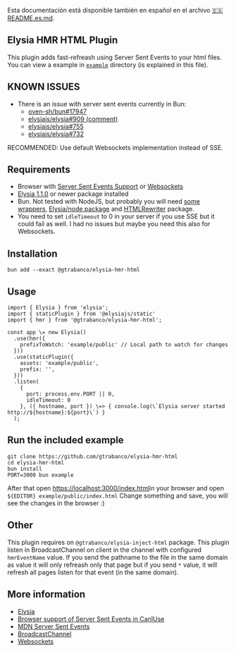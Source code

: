 Esta documentación está disponible también en español en el archivo [🇪🇸 README.es.md](https://github.com/gtrabanco/elysia-hmr-html/blob/main/README.es.md).


## Elysia HMR HTML Plugin




This plugin adds fast-refreash using Server Sent Events to your html files.
You can view a example in [`example`](https://github.com/gtrabanco/elysia-hmr-html/blob/main/example) directory (is explained in this file).


## KNOWN ISSUES




-   There is an issue with server sent events currently in Bun:
    -   [oven-sh/bun#17947](https://github.com/oven-sh/bun/issues/17947)
    -   [elysiajs/elysia#909 (comment)](https://github.com/elysiajs/elysia/issues/909#issuecomment-2667693911)
    -   [elysiajs/elysia#755](https://github.com/elysiajs/elysia/issues/755)
    -   [elysiajs/elysia#732](https://github.com/elysiajs/elysia/issues/732)

RECOMMENDED: Use default Websockets implementation instead of SSE.


## Requirements




-   Browser with [Server Sent Events Support](https://caniuse.com/eventsource) or [Websockets](https://caniuse.com/websockets)
-   [Elysia 1.1.0](https://elysiajs.com/) or newer package installed
-   Bun. Not tested with NodeJS, but probably you will need [some wrappers](https://github.com/jhmaster2000/node-bun), [Elysia/node package](https://github.com/elysiajs/node-adapter) and [HTMLRewriter](https://www.npmjs.com/package/html-rewriter-wasm) package.
-   You need to set `idleTimeout` to 0 in your server if you use SSE but it could fail as well. I had no issues but maybe you need this also for Websockets.


## Installation




```
bun add --exact @gtrabanco/elysia-hmr-html
```


## Usage




```
import { Elysia } from 'elysia';
import { staticPlugin } from '@elysiajs/static'
import { hmr } from '@gtrabanco/elysia-hmr-html';

const app \= new Elysia()
  .use(hmr({
    prefixToWatch: 'example/public' // Local path to watch for changes
  }))
  .use(staticPlugin({
    assets: 'example/public',
    prefix: '',
  }))
  .listen(
    { 
      port: process.env.PORT || 0,
      idleTimeout: 0
    }, ({ hostname, port }) \=> { console.log(\`Elysia server started http://${hostname}:${port}\`) }
  );
```


## Run the included example




```
git clone https://github.com/gtrabanco/elysia-hmr-html
cd elysia-hmr-html
bun install
PORT=3000 bun example
```

After that open [https://localhost:3000/index.html](https://localhost:3000/index.html)in your browser and open `${EDITOR} example/public/index.html`
Change something and save, you will see the changes in the browser :)


## Other




This plugin requires on `@gtrabanco/elysia-inject-html` package.
This plugin listen in BroadcastChannel on client in the channel with configured `hmrEventName` value. If you send the pathname to the file in the same domain as value it will only refreash only that page but if you send `*` value, it will refresh all pages listen for that event (in the same domain).


## More information




-   [Elysia](https://elysiajs.com/)
-   [Browser support of Server Sent Events in CanIUse](https://caniuse.com/eventsource)
-   [MDN Server Sent Events](https://developer.mozilla.org/en-US/docs/Web/API/Server-sent_events)
-   [BroadcastChannel](https://developer.mozilla.org/en-US/docs/Web/API/Broadcast_Channel_API)
-   [Websockets](https://developer.mozilla.org/en-US/docs/Web/API/WebSockets_API)